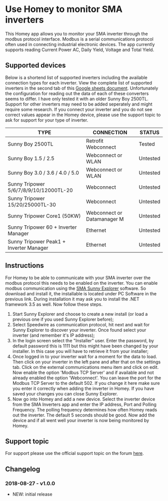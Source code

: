 # Use Homey to monitor SMA inverters
This Homey app allows you to monitor your SMA inverter through the modbus protocol interface. Modbus is a serial communications protocol often used in connecting industrial electronic devices. The app currently supports reading Current Power AC, Daily Yield, Voltage and Total Yield.

## Supported devices
Below is a shortend list of supported inverters including the available connection types for each inverter. View the complete list of supported inverters in the second tab of this [Google sheets document](https://docs.google.com/spreadsheets/d/1VDGGXSl3RE10oLtm8JgIrXKaZEp1--tMOS92ZPGuF4g/edit?usp=sharing). Unfortunately the configuration for reading out the data of each of these converters seems to differ. I have only tested it with an older Sunny Boy 2500TL. Support for other inverters may need to be added seperately and might require some research. If you connect your inverter and you do not see correct values appear in the Homey device, please use the support topic to ask for support for your type of inverter.

| TYPE | CONNECTION | STATUS |
| ------ | ------ | ------ |
| Sunny Boy 2500TL | Retrofit Webconnect | Tested |
| Sunny Boy 1.5 / 2.5 | Webconnect or WLAN | Untested |
| Sunny Boy 3.0 / 3.6 / 4.0 / 5.0 | Webconnect or WLAN | Untested |
| Sunny Tripower 5/6/7/8/9/10/12000TL-20 | Webconnect | Untested |
| Sunny Tripower 15/20/25000TL-30 | Webconnect | Untested |
| Sunny Tripower Core1 (50KW) | Webconnect or Datamanager M | Untested |
| Sunny Tripower 60 + Inverter Manager | Ethernet | Untested |
| Sunny Tripower Peak1 + Inverter Manager | Ethernet | Untested |

## Instructions
For Homey to be able to communicate with your SMA inverter over the modbus protocol this needs to be enabled on the inverter. You can enable modbus communication using the [SMA Sunny Explorer](https://www.sma.de/en/products/monitoring-control/sunny-explorer.html) software. So download and install it, the installable is located under PC Software in the previous link. During installation it may ask you to install the .NET framework 3.5 as well. Now follow these steps.
1. Start Sunny Explorer and choose to create a new install (or load a previous one if you used Sunny Explorer before);
2. Select Speedwire as communication protocol, hit next and wait for Sunny Explorer to discover your inverter. Once found select your inverter (and remember it's IP address);
3. In the login screen select the "Installer" user. Enter the password, by default password this is 1111 but this might have been changed by your installer. In this case you will have to retrieve it from your installer;
4. Once logged in to your inverter wait for a moment for the data to load. Then click on your inverter in the left pane and after that on the settings tab. Click on the external communications menu item and click on edit. Now enable the option 'Modbus TCP Server' and if available and not already enabled the option 'Webconnect'. You can leave the port for the Modbus TCP Server to the default 502. If you change it here make sure you enter it correctly when adding the inverter in Homey. If you have saved your changes you can close Sunny Explorer.
5. Now go into Homey and add a new device. Select the inverter device from the SMA Inverters app and enter the IP address, Port and Polling Frequency. The polling frequency determines how often Homey reads out the inverter. The default 5 seconds should be good. Now add the device and if all went well your inverter is now being monitored by Homey.

## Support topic
For support please use the official support topic on the forum [here](https://community.athom.com/t/696).

## Changelog
### 2018-08-27 - v1.0.0
* NEW: initial release
